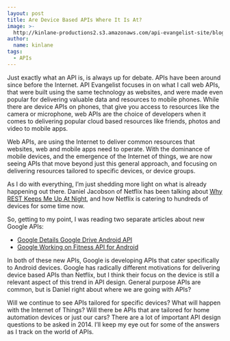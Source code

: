 ```yaml
---
layout: post
title: Are Device Based APIs Where It Is At?
image: >-
  http://kinlane-productions2.s3.amazonaws.com/api-evangelist-site/blog/bw-devices.png
author:
  name: kinlane
tags:
  - APIs
---
```

Just exactly what an API is, is always up for debate. APIs have been around since before the Internet. API Evangelist focuses in on what I call web APIs, that were built using the same technology as websites, and were made even popular for delivering valuable data and resources to mobile phones. While there are device APIs on phones, that give you access to resources like the camera or microphone, web APIs are the choice of developers when it comes to delivering popular cloud based resources like friends, photos and video to mobile apps.

Web APIs, are using the Internet to deliver common resources that websites, web and mobile apps need to operate. With the dominance of mobile devices, and the emergence of the Internet of things, we are now seeing APIs that move beyond just this general approach, and focusing on delivering resources tailored to specific devices, or device groups.

As I do with everything, I’m just shedding more light on what is already happening out there. Daniel Jacobson of Netflix has been talking about [Why REST Keeps Me Up At Night](http://blog.programmableweb.com/2012/05/15/why-rest-keeps-me-up-at-night/), and how Netflix is catering to hundreds of devices for some time now.

So, getting to my point, I was reading two separate articles about new Google APIs:

*   [Google Details Google Drive Android API](http://www.webpronews.com/google-details-google-drive-android-api-2014-01)
*   [Google Working on Fitness API for Android](http://www.droid-life.com/2014/01/16/google-working-on-fitness-api-for-android/)

In both of these new APIs, Google is developing APIs that cater specifically to Android devices. Google has radically different motivations for delivering device based APIs than Netflix, but I think their focus on the device is still a relevant aspect of this trend in API design. General purpose APIs are common, but is Daniel right about where we are going with APIs?

Will we continue to see APIs tailored for specific devices? What will happen with the Internet of Things? Will there be APIs that are tailored for home automation devices or just our cars? There are a lot of important API design questions to be asked in 2014. I’ll keep my eye out for some of the answers as I track on the world of APIs.